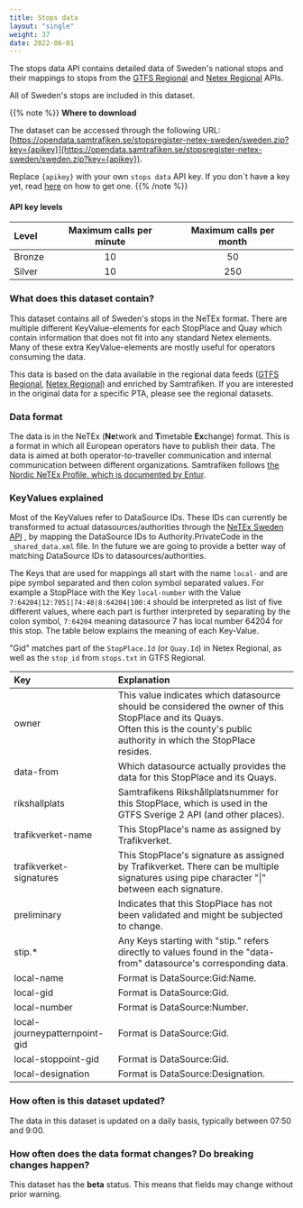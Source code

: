 ```yaml
---
title: Stops data
layout: "single"
weight: 37
date: 2022-06-01
---
```


The stops data API contains detailed data of Sweden's national stops and their mappings to stops from the [GTFS Regional](/api/trafiklab-apis/gtfs-regional/)
and [Netex Regional](/api/trafiklab-apis/netex-regional/) APIs.

All of Sweden's stops are included in this dataset.

{{% note %}}
**Where to download**

The dataset can be accessed through the following URL:
[https://opendata.samtrafiken.se/stopsregister-netex-sweden/sweden.zip?key={apikey}](https://opendata.samtrafiken.se/stopsregister-netex-sweden/sweden.zip?key={apikey}).

Replace `{apikey}` with your own `stops data` API key. If you don´t have a key yet, read [here](/docs/using-trafiklab/getting-api-keys) on how to get one.
{{% /note %}}

#### API key levels

| Level  | Maximum calls per minute | Maximum calls per month |
|:-------|:------------------------:|:-----------------------:|
| Bronze |            10            |           50            |
| Silver |            10            |           250           |

### What does this dataset contain?

This dataset contains all of Sweden's stops in the NeTEx format. There are multiple different KeyValue-elements for each StopPlace and Quay which
contain information that does not fit into any standard Netex elements. Many of these extra KeyValue-elements are mostly useful for operators consuming the
data.

This data is based on the data available in the regional data feeds ([GTFS Regional](/api/trafiklab-apis/gtfs-regional/), [Netex Regional](/api/trafiklab-apis/netex-regional/)) and enriched by Samtrafiken. If you are interested in the
original data for a specific PTA, please see the regional datasets.

### Data format

The data is in the NeTEx (**Ne**twork and **T**imetable **Ex**change) format. This is a format in which all European
operators have to publish their data. The data is aimed at both operator-to-traveller communication and internal
communication between different organizations. Samtrafiken
follows [the Nordic NeTEx Profile, which is documented by Entur](https://enturas.atlassian.net/wiki/spaces/PUBLIC/pages/728891481/Nordic+NeTEx+Profile).

### KeyValues explained

Most of the KeyValues refer to DataSource IDs. These IDs can currently be transformed to actual datasources/authorities through
the [NeTEx Sweden API](/api/trafiklab-apis/netex-sweden/)
, by mapping the DataSource IDs to Authority.PrivateCode in the `_shared_data.xml` file. In the future we are going to provide a better way of matching
DataSource IDs to datasources/authorities.

The Keys that are used for mappings all start with the name `local-` and are pipe symbol separated and then colon symbol separated values.
For example a StopPlace with the Key `local-number` with the Value `7:64204|12:7051|74:40|8:64204|100:4` should be interpreted as list of five different values,
where each part is further interpreted by separating by the colon symbol, `7:64204` meaning datasource 7 has local number 64204 for this stop. The table below
explains the meaning of each Key-Value.

"Gid" matches part of the `StopPlace.Id` (or `Quay.Id`) in Netex Regional, as well as the `stop_id` from `stops.txt` in GTFS Regional.

| Key                           | Explanation                                                                                                                                                                           |
|:------------------------------|:--------------------------------------------------------------------------------------------------------------------------------------------------------------------------------------|
| owner                         | This value indicates which datasource should be considered the owner of this StopPlace and its Quays.<br/>Often this is the county's public authority in which the StopPlace resides. |
| data-from                     | Which datasource actually provides the data for this StopPlace and its Quays.                                                                                                         |
| rikshallplats                 | Samtrafikens Rikshållplatsnummer for this StopPlace, which is used in the GTFS Sverige 2 API (and other places).                                                                      |
| trafikverket-name             | This StopPlace's name as assigned by Trafikverket.                                                                                                                                    |
| trafikverket-signatures       | This StopPlace's signature as assigned by Trafikverket. There can be multiple signatures using pipe character "&#124;" between each signature.                                        |
| preliminary                   | Indicates that this StopPlace has not been validated and might be subjected to change.                                                                                                |
| stip.*                        | Any Keys starting with "stip." refers directly to values found in the "data-from" datasource's corresponding data.                                                                    |
| local-name                    | Format is DataSource:Gid:Name.                                                                                                                                                        |
| local-gid                     | Format is DataSource:Gid.                                                                                                                                                             |
| local-number                  | Format is DataSource:Number.                                                                                                                                                          |
| local-journeypatternpoint-gid | Format is DataSource:Gid.                                                                                                                                                             |
| local-stoppoint-gid           | Format is DataSource:Gid.                                                                                                                                                             |
| local-designation             | Format is DataSource:Designation.                                                                                                                                                     |

### How often is this dataset updated?

The data in this dataset is updated on a daily basis, typically between 07:50 and 9:00.

### How often does the data format changes? Do breaking changes happen?

This dataset has the **beta** status. This means that fields may change without prior warning.
